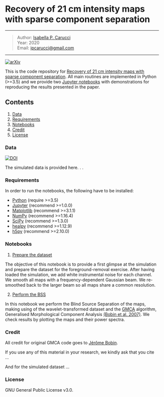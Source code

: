 # Recovery of 21 cm intensity maps with sparse component separation
---

> Author: [Isabella P. Carucci](http://orcid.org/0000-0001-5287-0065)<br/>
> Year: 2020 <br/>
> Email: [ipcarucci@gmail.com](mailto:ipcarucci@gmail.com)

---
[![arXiv](https://img.shields.io/badge/arXiv-2006.05996%20-green.svg)](https://arxiv.org/abs/2006.05996)

This is the code repository for <a href="https://arxiv.org/abs/2006.05996" target_="blanck">Recovery of 21 cm intensity maps with sparse component separation</a>. 
All main routines are implemented in Python (>=3.5) and we provide two <a href="https://jupyter-notebook.readthedocs.io/en/stable/" target_="blanck">Jupyter notebooks</a> with demonstrations for reproducing the results presented in the paper.


## Contents

1. [Data](#Data)
1. [Requirements](#Requirements)
1. [Notebooks](#Notebooks)
1. [Credit](#Credit)
1. [License](#License)

### Data

[![DOI](https://zenodo.org/badge/DOI/10.5281/zenodo.3991818.svg)](https://doi.org/10.5281/zenodo.3991818)

The simulated data is provided here. . . 

### Requirements

In order to run the notebooks, the following have to be installed:

* <a href="https://www.python.org/" target_="blank">Python</a> (require >=3.5)
* <a href="http://jupyter.org/" target_="blank">Jupyter</a> (recommend >=1.0.0)
* <a href="https://matplotlib.org/" target_="blank">Matplotlib</a> (recommend >=3.1.1)
* <a href="http://www.numpy.org/" target_="blank">NumPy</a> (recommend >=1.16.4)
* <a href="https://www.scipy.org/" target_="blank">SciPy</a> (recommend >=1.3.0)
* <a href="https://github.com/healpy/" target_="blank">healpy</a> (recommend >=1.12.9)
* <a href="https://www.h5py.org/" target_="blank">h5py</a> (recommend >=2.10.0)


### Notebooks

1. [Prepare the dataset](./tut_1_preparation.ipynb)

The objective of this notebook is to provide a first glimpse at the simulation and prepare the dataset for the foreground-removal exercise. After having loaded the simulation, we add white instrumental noise for each channel. We smooth all maps with a frequency-dependent Gaussian beam. We re-smoothed back to the larger beam so all maps share a common resolution.

2. [Perform the BSS](./tut_2_perform_GMCA.ipynb)

In this notebook we perform the Blind Source Separation of the maps, making using of the wavelet-transformed dataset and the [GMCA](http://md.cosmostat.org/Generalized_MCA.html) algorithm, Generalised Morphological Component Analysis [(Bobin et al. 2007)](http://dx.doi.org/10.1109/TIP.2007.906256). We check results by plotting the maps and their power spectra.


### Credit

All credit for original GMCA code goes to [Jérôme Bobin](http://jbobin.cosmostat.org).

If you use any of this material in your research, we kindly ask that you cite ...

And for the simulated dataset ... 

### License

GNU General Public License v3.0.
